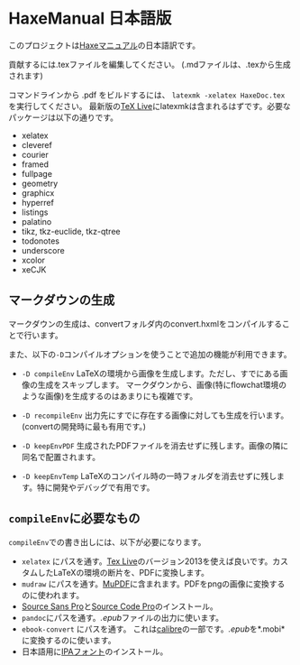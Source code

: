 HaxeManual 日本語版
==========

このプロジェクトは[Haxeマニュアル]( https://github.com/HaxeFoundation/HaxeManual/ )の日本語訳です。

貢献するには.texファイルを編集してください。 (.mdファイルは、.texから生成されます)

コマンドラインから .pdf をビルドするには、 `latexmk -xelatex HaxeDoc.tex` を実行してください。
最新版の[TeX Live]にlatexmkは含まれるはずです。必要なパッケージは以下の通りです。

 - xelatex
 - cleveref
 - courier
 - framed
 - fullpage
 - geometry
 - graphicx
 - hyperref
 - listings
 - palatino
 - tikz, tkz-euclide, tkz-qtree
 - todonotes
 - underscore
 - xcolor
 - xeCJK

 
マークダウンの生成
-------------------

マークダウンの生成は、convertフォルダ内のconvert.hxmlをコンパイルすることで行います。

また、以下の`-D`コンパイルオプションを使うことで追加の機能が利用できます。

- `-D compileEnv`
LaTeXの環境から画像を生成します。ただし、すでにある画像の生成をスキップします。
マークダウンから、画像(特にflowchat環境のような画像)を生成するのはあまりにも複雑です。

- `-D recompileEnv`
出力先にすでに存在する画像に対しても生成を行います。(convertの開発時に最も有用です。)

- `-D keepEnvPDF`
生成されたPDFファイルを消去せずに残します。画像の隣に同名で配置されます。

- `-D keepEnvTemp`
LaTeXのコンパイル時の一時フォルダを消去せずに残します。特に開発やデバッグで有用です。

`compileEnv`に必要なもの
-----------------------------

`compileEnv`での書き出しには、以下が必要になります。


- `xelatex` にパスを通す。[Tex Live]のバージョン2013を使えば良いです。カスタムしたLaTeXの環境の断片を、PDFに変換します。
- `mudraw` にパスを通す。[MuPDF]に含まれます。PDFをpngの画像に変換するのに使われます。
- [Source Sans Pro]と[Source Code Pro]のインストール。
- `pandoc`にパスを通す。*.epub*ファイルの出力に使います。
- `ebook-convert` にパスを通す。 これは[calibre]の一部です。*.epub*を*.mobi*に変換するのに使います。
- 日本語用に[IPAフォント]のインストール。

[TeX Live]:http://www.tug.org/texlive/
[MuPDF]:http://www.mupdf.com/
[calibre]:http://calibre-ebook.com/
[Source Sans Pro]:http://sourceforge.net/projects/sourcesans.adobe/
[Source Code Pro]:http://sourceforge.net/projects/sourcecodepro.adobe/
[IPAフォント]:http://ipafont.ipa.go.jp/ipafont/download.html

